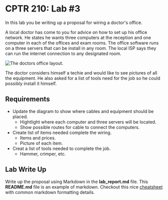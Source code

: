 # CPTR 210: Lab #3

In this lab you be writing up a proposal for wiring a doctor's office.

A local doctor has come to you for advice on how to set up his office network.
He states he wants three computers at the reception and one computer in each of the offices and exam rooms.
The office software runs on a three servers that can be install in any room.
The local ISP says they can run the internet connection to any designated room.

![The doctors office layout.](https://i.pinimg.com/originals/63/05/ff/6305ffaefdf210e5713e6576f7ccab11.jpg)

The doctor considers himself a techie and would like to see pictures of all the equipment.
He also asked for a list of tools need for the job so he could possibly install it himself.

## Requirements

* Update the diagram to show where cables and equipment should be placed.
  * Hightlight where each computer and three servers will be located.
  * Show possible routes for cable to connect the computers.
* Create list of items needed complete the wiring.
  * Items and prices.
  * Picture of each item.
* Creat a list of tools needed to complete the job.
  * Hammer, crimper, etc.


## Lab Write Up

Write up the proposal using Markdown in the __lab\_report.md__ file.
This __README.md__ file is an example of markdown.
Checkout this nice [cheatsheet](https://github.com/adam-p/markdown-here/wiki/Markdown-Cheatsheet) with common markdown formatting details.

